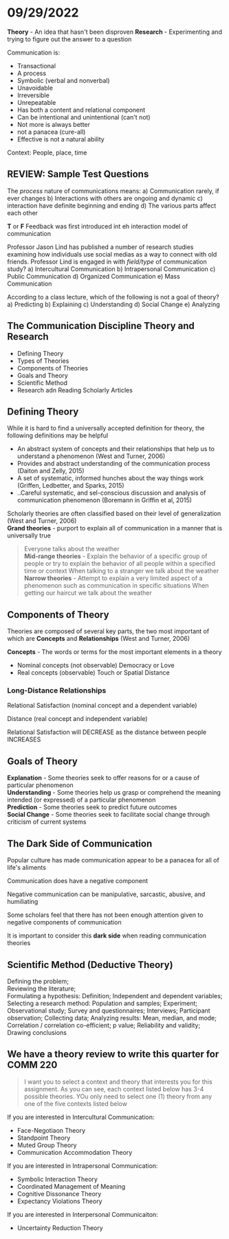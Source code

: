 # 09/29/2022

**Theory** - An idea that hasn't been disproven
**Research** - Experimenting and trying to figure out the answer to a question

Communication is:

- Transactional
- A process
- Symbolic (verbal and nonverbal)
- Unavoidable
- Irreversible
- Unrepeatable
- Has both a content and relational component
- Can be intentional and unintentional (can't not)
- Not more is always better
- not a panacea (cure-all)
- Effective is not a natural ability

Context: People, place, time

## REVIEW: Sample Test Questions

The *process* nature of communications means:
a) Communication rarely, if ever changes
b) Interactions with others are ongoing and dynamic
c) interaction have definite beginning and ending
d) The various parts affect each other

**T** or **F** Feedback was first introduced int eh interaction model of communication

Professor Jason Lind has published a number of research studies examining how individuals use social medias as a way to connect with old friends. Professor Lind is engaged in with *field/type* of communication study?
a) Intercultural Communication
b) Intrapersonal Communication
c) Public Communication
d) Organized Communication
e) Mass Communication

According to a class lecture, which of the following is not a goal of theory?
a) Predicting
b) Explaining
c) Understanding
d) Social Change
e) Analyzing

## The Communication Discipline Theory and Research

- Defining Theory
- Types of Theories
- Components of Theories
- Goals and Theory
- Scientific Method
- Research adn Reading Scholarly Articles

## Defining Theory

While it is hard to find a universally accepted definition for theory, the following definitions may be helpful

- An abstract system of concepts and their relationships that help us to understand a phenomenon (West and Turner, 2006)  
- Provides and abstract understanding of the communication process (Daiton and Zelly, 2015)  
- A set of systematic, informed hunches about the way things work (Griffen, Ledbetter, and Sparks, 2015)  
- ..Careful systematic, and sel-conscious discussion and analysis of communication phenomenon (Boremann in Griffin et al, 2015)

Scholarly theories are often classified based on their level of generalization (West and Turner, 2006)  
**Grand theories** - purport to explain all of communication in a manner that is universally true
> Everyone talks about the weather  
**Mid-range theories** - Explain the behavior of a specific group of people or try to explain the behavior of all people within a specified time or context
> When talking to a stranger we talk about the weather  
**Narrow theories** - Attempt to explain a very limited aspect of a phenomenon such as communication in specific situations
> When getting our haircut we talk about the weather

## Components of Theory

Theories are composed of several key parts, the two most important of which are **Concepts** and **Relationships** (West and Turner, 2006)

**Concepts** - The words or terms for the most important elements in a theory

- Nominal concepts (not observable) Democracy or Love
- Real concepts (observable) Touch or Spatial Distance

### Long-Distance Relationships

Relational Satisfaction (nominal concept and a dependent variable)

Distance (real concept and independent variable)

Relational Satisfaction will DECREASE as the distance between people INCREASES

## Goals of Theory

**Explanation** - Some theories seek to offer reasons for or a cause of particular phenomenon  
**Understanding** - Some theories help us grasp or comprehend the meaning intended (or expressed) of a particular phenomenon  
**Prediction** - Some theories seek to predict future outcomes  
**Social Change** - Some theories seek to facilitate social change through criticism of current systems

## The Dark Side of Communication

Popular culture has made communication appear to be a panacea for all of life's aliments

Communication does have a negative component

Negative communication can be manipulative, sarcastic, abusive, and humiliating

Some scholars feel that there has not been enough attention given to negative components of communication

It is important to consider this **dark side** when reading communication theories

## Scientific Method (Deductive Theory)

Defining the problem;  
Reviewing the literature;  
Formulating a hypothesis:
Definition; Independent and dependent variables;
Selecting a research method:
    Population and samples;
    Experiment;
    Observational study;
    Survey and questionnaires;
    Interviews;
    Participant observation;
    Collecting data;
Analyzing results:
    Mean, median, and mode;
    Correlation / correlation co-efficient;
    p value; Reliability and validity;
Drawing conclusions

## We have a theory review to write this quarter for COMM 220

> I want you to select a context and theory that interests you for this assignment. As you can see, each context listed below has 3-4 possible theories. YOu only need to select one (1) theory from any one of the five contexts listed below

If you are interested in Intercultural Communication:

- Face-Negotiaon Theory
- Standpoint Theory
- Muted Group Theory
- Communication Accommodation Theory

If you are interested in Intrapersonal Communication:

- Symbolic Interaction Theory
- Coordinated Management of Meaning
- Cognitive Dissonance Theory
- Expectancy Violations Theory

If you are interested in Interpersonal Communicaiton:

- Uncertainty Reduction Theory
